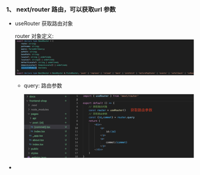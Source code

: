 ### 1、 next/router 路由，可以获取url 参数


+ useRouter 获取路由对象

   router 对象定义:
  ![image](../assets/10.jpg)

  + query: 路由参数

    ![image](../assets/9.jpg)

+ 